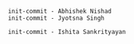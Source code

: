      
     init-commit - Abhishek Nishad
     init-commit - Jyotsna Singh
     
     init-commit - Ishita Sankrityayan 

